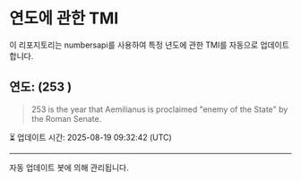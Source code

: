 
# 연도에 관한 TMI

이 리포지토리는 numbersapi를 사용하여 특정 년도에 관한 TMI를 자동으로 업데이트합니다.

## 연도: (253 )
> 253 is the year that Aemilianus is proclaimed "enemy of the State" by the Roman Senate.

⏳ 업데이트 시간: 2025-08-19 09:32:42 (UTC)

---
자동 업데이트 봇에 의해 관리됩니다.
